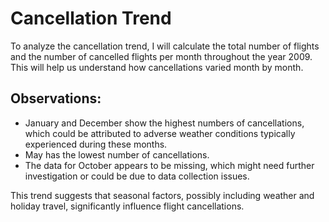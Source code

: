 # Cancellation Trend

To analyze the cancellation trend, I will calculate the total number of flights and the number of cancelled flights per month throughout the year 2009. 
This will help us understand how cancellations varied month by month.

## Observations:

- January and December show the highest numbers of cancellations, which could be attributed to adverse weather conditions typically experienced during these months.
- May has the lowest number of cancellations.
- The data for October appears to be missing, which might need further investigation or could be due to data collection issues.

This trend suggests that seasonal factors, possibly including weather and holiday travel, significantly influence flight cancellations.
